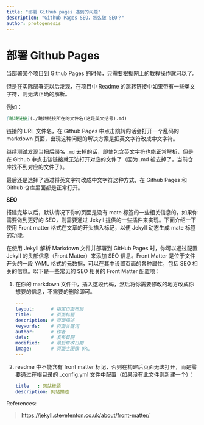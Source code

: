 ```yaml
---
title: "部署 Github pages 遇到的问题"
description: "Github Pages SEO，怎么做 SEO？"
author: protogenesis
---
```


# 部署 Github Pages

当部署某个项目到 Github Pages 的时候，只需要根据网上的教程操作就可以了。

但是在实际部署完以后发现，在项目中 Readme 的跳转链接中如果带有一些英文字符，则无法正确的解析。

例如：

```markdown
[跳转链接](./跳转链接所在的文件名(这是英文括号).md)
```

链接的 URL 文件名，在 Github Pages 中点击跳转的话会打开一个乱码的 markdown 页面，出现这种问题的解决方案是把英文字符改成中文字符。

继续测试发现当把后缀名 ```.md``` 去掉的话，即使包含英文字符也能正常解析，但是在 Github 中点击该链接就无法打开对应的文件了（因为 .md 被去掉了，当前仓库找不到对应的文件了）。

最后还是选择了通过将英文字符改成中文字符这种方式，在 Github Pages 和 Github 仓库里面都是正常打开。

**SEO**

搭建完毕以后，默认情况下你的页面是没有 mate 标签的一些相关信息的，如果你需要做到更好的 SEO，则需要通过 Jekyll 提供的一些插件来实现。下面介绍一下使用 Front matter 格式在文章的开头插入标记，以便 Jekyll 动态生成 mate 标签的功能。

在使用 Jekyll 解析 Markdown 文件并部署到 GitHub Pages 时，你可以通过配置 Jekyll 的头部信息（Front Matter）来添加 SEO 信息。Front Matter 是位于文件开头的一段 YAML 格式的元数据，可以在其中设置页面的各种属性，包括 SEO 相关的信息。以下是一些常见的 SEO 相关的 Front Matter 配置项：

1. 在你的 markdown 文件中，插入这段代码，然后将你需要修改的地方改成你想要的信息，不需要的删除即可。

   ```yml
   ---
   layout:      # 指定页面布局
   title:       # 页面标题
   description: # 页面描述
   keywords:    # 页面关键词
   author:      # 作者
   date:        # 发布日期
   modified:    # 最后修改日期
   image:       # 页面主图像 URL
   ---
   ```

2. readme 中不能含有 front matter 标记，否则在构建后页面无法打开，而是需要通过在根目录的 _config.yml 文件中配置（如果没有此文件则新建一个）：

   ```yml
   title   : 网站标题
   description: 网站描述
   ```

   



References:

> https://jekyll.stevefenton.co.uk/about/front-matter/
